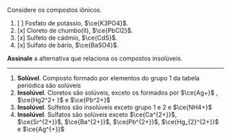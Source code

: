 Considere os compostos iônicos.

1. [ ] Fosfato de potássio, $\ce{K3PO4}$. 
2. [x] Cloreto de chumbo(II), $\ce{PbCl2}$. 
3. [x] Sulfeto de cádmio, $\ce{CdS}$. 
4. [x] Sulfato de bário, $\ce{BaSO4}$.

**Assinale** a alternativa que relaciona os compostos insolúveis.

---

1. **Solúvel**. Composto formado por elementos do grupo 1 da tabela periódica são solúveis
2. **Insolúvel**. Cloretos são solúveis, exceto os formados por $\ce{Ag+}$ , $\ce{Hg2^2+ }$ e $\ce{Pb^2+}$
3. **Insolúvel**. Sulfetos são insolúveis exceto grupo 1 e 2 e $\ce{NH4+}$
4. **Insolúvel**. Sulfatos são solúveis exceto $\ce{Ca^{2+}}$, $\ce{Sr^{2+}}$, $\ce{Ba^{2+}}$, $\ce{Pb^{2+}}$, $\ce{Hg_{2}^{2+}}$ e $\ce{Ag^{+}}$
